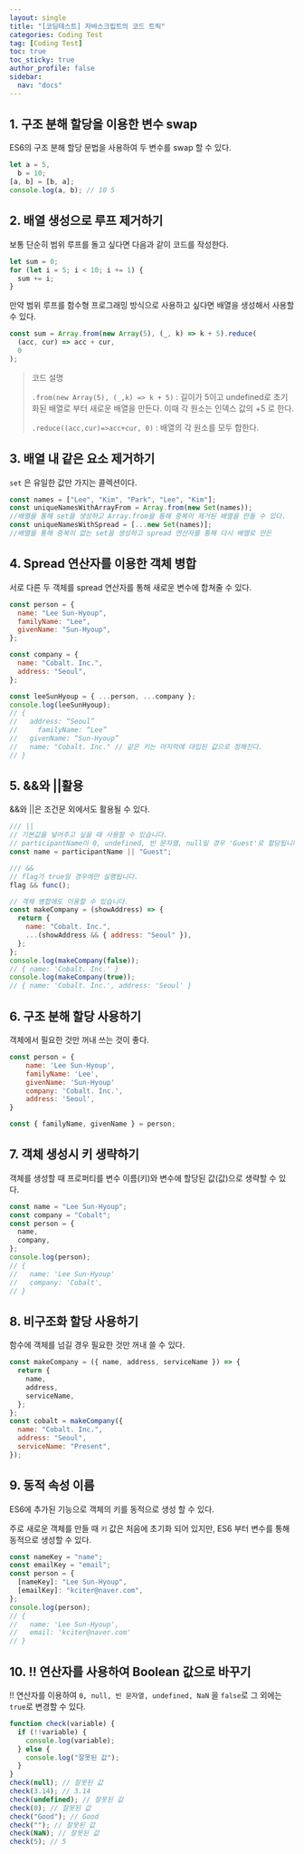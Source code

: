 ```yaml
---
layout: single
title: "[코딩테스트] 자바스크립트의 코드 트릭"
categories: Coding Test
tag: [Coding Test]
toc: true
toc_sticky: true
author_profile: false
sidebar:
  nav: "docs"
---
```


## 1. 구조 분해 할당을 이용한 변수 swap

ES6의 구조 분해 할당 문법을 사용하여 두 변수를 swap 할 수 있다.

```js
let a = 5,
  b = 10;
[a, b] = [b, a];
console.log(a, b); // 10 5
```

## 2. 배열 생성으로 루프 제거하기

보통 단순히 범위 루프를 돌고 싶다면 다음과 같이 코드를 작성한다.

```js
let sum = 0;
for (let i = 5; i < 10; i += 1) {
  sum += i;
}
```

만약 범위 루프를 함수형 프로그래밍 방식으로 사용하고 싶다면 배열을 생성해서 사용할 수 있다.

```js
const sum = Array.from(new Array(5), (_, k) => k + 5).reduce(
  (acc, cur) => acc + cur,
  0
);
```

> 코드 설명
>
> `.from(new Array(5), (_,k) => k + 5)` : 길이가 5이고 undefined로 초기화된 배열로 부터 새로운 배열을 만든다. 이때 각 원소는 인덱스 값의 +5 로 한다.
>
> `.reduce((acc,cur)=>acc+cur, 0)` : 배열의 각 원소를 모두 합한다.

## 3. 배열 내 같은 요소 제거하기

`set` 은 유일한 값만 가지는 콜렉션이다.

```js
const names = ["Lee", "Kim", "Park", "Lee", "Kim"];
const uniqueNamesWithArrayFrom = Array.from(new Set(names));
//배열을 통해 set을 생성하고 Array.from을 통해 중복이 제거된 배열을 만들 수 있다.
const uniqueNamesWithSpread = [...new Set(names)];
//배열을 통해 중복이 없는 set을 생성하고 spread 연산자를 통해 다시 배열로 만든
```

## 4. Spread 연산자를 이용한 객체 병합

서로 다른 두 객체를 spread 연산자를 통해 새로운 변수에 합쳐줄 수 있다.

```js
const person = {
  name: "Lee Sun-Hyoup",
  familyName: "Lee",
  givenName: "Sun-Hyoup",
};

const company = {
  name: "Cobalt. Inc.",
  address: "Seoul",
};

const leeSunHyoup = { ...person, ...company };
console.log(leeSunHyoup);
// {
//   address: “Seoul”
//     familyName: “Lee”
//   givenName: “Sun-Hyoup”
//   name: "Cobalt. Inc." // 같은 키는 마지막에 대입된 값으로 정해진다.
// }
```

## 5. &&와 \|\|활용

&&와 \|\|은 조건문 외에서도 활용될 수 있다.

```js
/// ||
// 기본값을 넣어주고 싶을 때 사용할 수 있습니다.
// participantName이 0, undefined, 빈 문자열, null일 경우 'Guest'로 할당됩니다.
const name = participantName || "Guest";

/// &&
// flag가 true일 경우에만 실행됩니다.
flag && func();

// 객체 병합에도 이용할 수 있습니다.
const makeCompany = (showAddress) => {
  return {
    name: "Cobalt. Inc.",
    ...(showAddress && { address: "Seoul" }),
  };
};
console.log(makeCompany(false));
// { name: 'Cobalt. Inc.' }
console.log(makeCompany(true));
// { name: 'Cobalt. Inc.', address: 'Seoul' }
```

## 6. 구조 분해 할당 사용하기

객체에서 필요한 것만 꺼내 쓰는 것이 좋다.

```js
const person = {
    name: 'Lee Sun-Hyoup',
    familyName: 'Lee',
    givenName: 'Sun-Hyoup'
    company: 'Cobalt. Inc.',
    address: 'Seoul',
}

const { familyName, givenName } = person;
```

## 7. 객체 생성시 키 생략하기

객체를 생성할 때 프로퍼티를 변수 이름(키)와 변수에 할당된 값(값)으로 생략할 수 있다.

```js
const name = "Lee Sun-Hyoup";
const company = "Cobalt";
const person = {
  name,
  company,
};
console.log(person);
// {
//   name: 'Lee Sun-Hyoup'
//   company: 'Cobalt',
// }
```

## 8. 비구조화 할당 사용하기

함수에 객체를 넘길 경우 필요한 것만 꺼내 쓸 수 있다.

```js
const makeCompany = ({ name, address, serviceName }) => {
  return {
    name,
    address,
    serviceName,
  };
};
const cobalt = makeCompany({
  name: "Cobalt. Inc.",
  address: "Seoul",
  serviceName: "Present",
});
```

## 9. 동적 속성 이름

ES6에 추가된 기능으로 객체의 키를 동적으로 생성 할 수 있다.

주로 새로운 객체를 만들 때 `키` 값은 처음에 초기화 되어 있지만, ES6 부터 변수를 통해 동적으로 생성할 수 있다.

```js
const nameKey = "name";
const emailKey = "email";
const person = {
  [nameKey]: "Lee Sun-Hyoup",
  [emailKey]: "kciter@naver.com",
};
console.log(person);
// {
//   name: 'Lee Sun-Hyoup',
//   email: 'kciter@naver.com'
// }
```

## 10. !! 연산자를 사용하여 Boolean 값으로 바꾸기

!! 연산자를 이용하여 `0, null, 빈 문자열, undefined, NaN` 을 `false`로 그 외에는 `true`로 변경할 수 있다.

```js
function check(variable) {
  if (!!variable) {
    console.log(variable);
  } else {
    console.log("잘못된 값");
  }
}
check(null); // 잘못된 값
check(3.14); // 3.14
check(undefined); // 잘못된 값
check(0); // 잘못된 값
check("Good"); // Good
check(""); // 잘못된 값
check(NaN); // 잘못된 값
check(5); // 5
```
